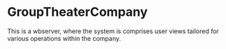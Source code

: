 # GroupTheaterCompany
This is a wbserver, where the system is comprises user views tailored for various operations within the company.

